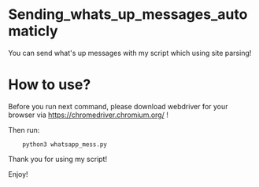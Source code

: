# Sending_whats_up_messages_automaticly

 You can send what's up messages with my script which using site parsing!
 
# How to use?

Before you run next command, please download webdriver for your browser via https://chromedriver.chromium.org/ !

Then run:

        python3 whatsapp_mess.py

Thank you for using my script!

Enjoy!

